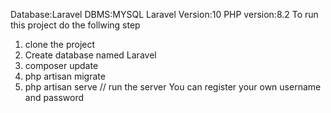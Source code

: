 Database:Laravel
DBMS:MYSQL
Laravel Version:10
PHP version:8.2
To run this project do the follwing step
1) clone the project
2) Create database named Laravel
3) composer update
4) php artisan migrate
5) php artisan serve // run the server
You can register your own username and password